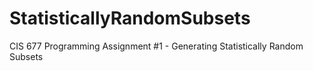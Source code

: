 # StatisticallyRandomSubsets
CIS 677 Programming Assignment #1 - Generating Statistically Random Subsets
